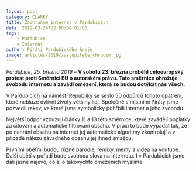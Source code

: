```yaml
---
layout: post
category: CLANKY
title: Zachraňme internet v Pardubicích
date: 2019-03-24T22:00:00+01:00
tags: 
    - Pardubice
    - Internet 
author: Piráti Pardubického kraje
image: articles/2019/zastupitele_chrudim.jpg
---
```

*Pardubice, 25. března 2019* – **V sobotu 23. března proběhl celoevropský protest proti Směrnici EU o autorském právu. Tato směrnice ohrožuje svobodu internetu a zavádí omezení, která se budou dotýkat nás všech.**

V Pardubicích na náměstí Republiky se sešlo 50 odpůrců tohoto opatření, které neblaze ovlivní životy většiny lidí. Společně s místními Piráty jsme pozvedli rakev, ve které jsme symbolicky pohřbili internet a jeho svobodu. 

Největší odpor vzbuzují články 11 a 13 této směrnice, které zavádějí poplatky za citování a automatické filtrování obsahu. V praxi to bude vypadat tak, že po nahrání obsahu na internet jej automatické algoritmy zkontrolují a v případě nálezu závadného obsahu jej ihned smažou. 

Prvními oběťmi budou různé parodie, remixy, memy a videa na youtube. Další obětí v pořadí bude svoboda slova na internetu. 
I v Pardubicích jsme dali jasně najevo, co si o takovýchto omezeních myslíme.



